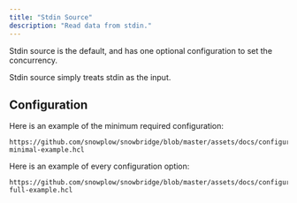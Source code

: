 ```yaml
---
title: "Stdin Source"
description: "Read data from stdin."
---
```


Stdin source is the default, and has one optional configuration to set the concurrency. 

Stdin source simply treats stdin as the input.

## Configuration 

Here is an example of the minimum required configuration:

```hcl reference
https://github.com/snowplow/snowbridge/blob/master/assets/docs/configuration/sources/stdin-minimal-example.hcl
```

Here is an example of every configuration option:

```hcl reference
https://github.com/snowplow/snowbridge/blob/master/assets/docs/configuration/sources/stdin-full-example.hcl
```
